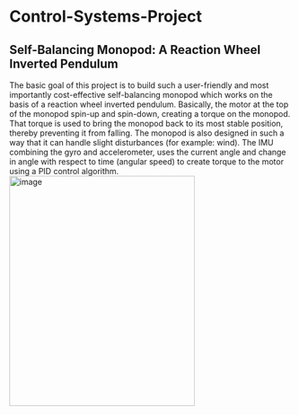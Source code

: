 # Control-Systems-Project
## Self-Balancing Monopod: A Reaction Wheel Inverted Pendulum
The basic goal of this project is to build such a user-friendly and most importantly cost-effective self-balancing monopod which works on the basis of a reaction wheel inverted pendulum. Basically, the motor at the top of the monopod spin-up and spin-down, creating a torque on the monopod. That torque is used to bring the monopod back to its most stable position,
thereby preventing it from falling. The monopod is also designed in such a way that it can handle slight disturbances (for example: wind). The IMU combining the gyro and accelerometer, uses the current angle and change in angle with respect to time (angular speed) to create torque to the motor using a PID control algorithm. <br>
<img width="330" height="410" alt="image" src="https://github.com/user-attachments/assets/1a6db86b-81f1-4890-9fb7-2275f500cc02" />


